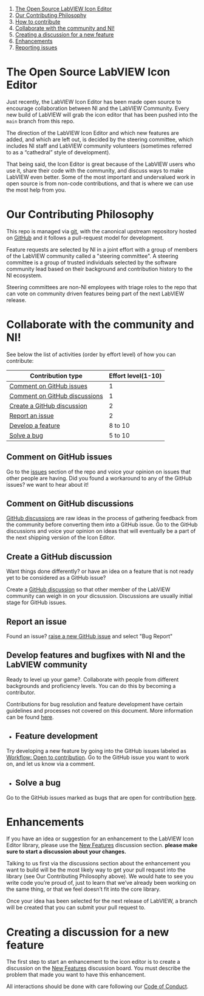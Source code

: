 1. <a href="#ossiconeditor">The Open Source LabVIEW Icon Editor</a>
1. <a href="#contributephilosophy">Our Contributing Philosophy</a>
1. <a href="#hotocontribute">How to contribute</a>
1. <a href="#collaboratewithni">Collaborate with the community and NI!</a>
1. <a href="#discussionnewfeature">Creating a discussion for a new feature</a>
1. <a href="#enhancements">Enhancements</a>
1. <a href="#reportingissues">Reporting issues</a>

<a name="ossiconeditor" />

# The Open Source LabVIEW Icon Editor

Just recently, the LabVIEW Icon Editor has been made open source to encourage collaboration between NI and the LabVIEW Community. Every new build of LabVIEW will grab the icon editor that has been pushed into the `main` branch from this repo.

The direction of the LabVIEW Icon Editor and which new features are added, and which are left out, is decided by the steering committee, which includes NI staff and LabVIEW community volunteers (sometimes referred to as a “cathedral” style of development).

That being said, the Icon Editor is great because of the LabVIEW users who use it, share their code with the community, and discuss ways to make LabVIEW even better. Some of the most important and undervalued work in open source is from non-code contributions, and that is where we can use the most help from you.

<a name="contributephilosophy" />

# Our Contributing Philosophy

This repo is managed via [git](https://git-scm.com), with the canonical upstream repository hosted on [GitHub](https://github.com/ni/labview-icon-editor) and it follows a pull-request model for development.

Feature requests are selected by NI in a joint effort with a group of members of the LabVIEW community called a "steering committee". A steering committee is a group of trusted individuals selected by the software community lead based on their background and contribution history to the NI ecosystem.

Steering committees are non-NI employees with triage roles to the repo that can vote on community driven features being part of the next LabVIEW release.

<a name="collaboratewithni" />

# Collaborate with the community and NI!

See below the list of activities (order by effort level) of how you can contribute:

| Contribution type | Effort level(1-10) |
|-------------------|--------------|
| <a href="#commentgithubissues">Comment on GitHub issues</a> |       1       |
| <a href="#commentgithubdiscussions">Comment on GitHub discussions</a> |       1       |
| <a href="#creategithubdiscussions">Create a GitHub discussion</a> |     2         |
| <a href="#reportanissue">Report an issue</a> |       2       |
| <a href="#developafeature">Develop a feature</a> |   8 to 10           |
| <a href="#solveabug">Solve a bug</a> |   5 to 10           |

<a name="commentgithubissues" />

## Comment on GitHub issues

Go to the [issues](https://github.com/ni/labview-icon-editor/issues) section of the repo and voice your opinion on issues that other people are having. Did you found a workaround to any of the GitHub issues? we want to hear about it! 

<a name="commentgithubdiscussions" />

## Comment on GitHub discussions

[GitHub discussions](https://github.com/ni/labview-icon-editor/discussions) are raw ideas in the process of gathering feedback from the community before converting them into a GitHub issue. Go to the GitHub discussions and voice your opinion on ideas that will eventually be a part of the next shipping version of the Icon Editor.

<a name="creategithubdiscussions" />

## Create a GitHub discussion

Want things done differently? or have an idea on a feature that is not ready yet to be considered as a GitHub issue?

Create a [GitHub discussion](https://github.com/ni/labview-icon-editor/discussions/new/choose) so that other member of the LabVIEW community can weigh in on your dicsussion. Discussions are usually initial stage for GitHub issues.

<a name="reportanissue" />

## Report an issue

Found an issue? [raise a new GitHub issue](https://github.com/ni/labview-icon-editor/issues/new/choose) and select "Bug Report"  

<a name="developafeature" />

## Develop features and bugfixes with NI and the LabVIEW community

Ready to level up your game?. Collaborate with people from different backgrounds and proficiency levels. You can do this by becoming a contributor.

Contributions for bug resolution and feature development have certain guidelines and processes not covered on this document. More information can be found [here](https://github.com/ni/labview-icon-editor/wiki).

* ## Feature development

Try developing a new feature by going into the GitHub issues labeled as [Workflow: Open to contribution](https://github.com/ni/labview-icon-editor/issues?q=is%3Aissue%20label%3A%22Workflow%3A%20Open%20to%20contribution%22). Go to the GitHub issue you want to work on, and let us know via a comment.

<a name="solveabug" />

* ## Solve a bug

Go to the GitHub issues marked as bugs that are open for contribution [here](https://github.com/ni/labview-icon-editor/issues?q=is%3Aissue%20label%3A%22Workflow%3A%20Open%20to%20contribution%22%20type%3ABug).

<a name="enhancements" />

# Enhancements

If you have an idea or suggestion for an enhancement to the LabVIEW Icon Editor library, please use the [New Features](https://github.com/ni/labview-icon-editor/discussions/categories/new-features) discussion section. **please make sure to start a discussion about your changes.** 

Talking to us first via the discussions section about the enhancement you want to build will be the most likely way to get your pull request into the library (see Our Contributing Philosophy above). We would hate to see you write code you’re proud of, just to learn that we’ve already been working on the same thing, or that we feel doesn’t fit into the core library.

Once your idea has been selected for the next release of LabVIEW, a branch will be created that you can submit your pull request to.

<a name="discussionnewfeature" />

# Creating a discussion for a new feature

The first step to start an enhancement to the icon editor is to create a discussion on the [New Features](https://github.com/ni/labview-icon-editor/discussions/categories/new-features) discussion board. You must describe the problem that made you want to have this enhancement.

<a name="reportingissues" />

All interactions should be done with care following our [Code of Conduct](https://github.com/ni/labview-icon-editor/blob/main/CODE_OF_CONDUCT.md).